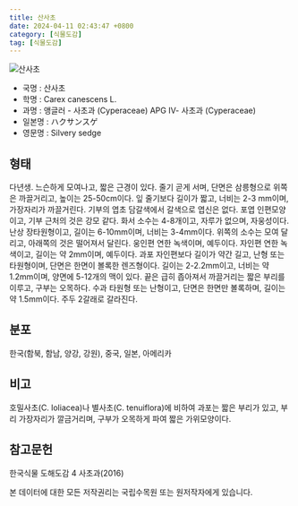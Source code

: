 ```yaml
---
title: 산사초
date: 2024-04-11 02:43:47 +0800
category: [식물도감]
tag: [식물도감]
---
```




![산사초](/fileUpload/plants/basic/illustration/34127_illustration_th2.jpg)
- 국명 : 산사초
- 학명 : Carex canescens L.
- 과명 : 앵글러 - 사초과 (Cyperaceae) APG Ⅳ- 사초과 (Cyperaceae)
- 일본명 : ハクサンスゲ
- 영문명 : Silvery sedge


## 형태
다년생. 느슨하게 모여나고, 짧은 근경이 있다. 줄기 곧게 서며, 단면은 삼릉형으로 위쪽은 까끌거리고, 높이는 25-50cm이다. 잎 줄기보다 길이가 짧고, 너비는 2-3 mm이며, 가장자리가 까끌거린다. 기부의 엽초 담갈색에서 갈색으로 엽신은 없다. 포엽 인편모양이고, 기부 근처의 것은 강모 같다. 화서 소수는 4-8개이고, 자루가 없으며, 자웅성이다. 난상 장타원형이고, 길이는 6-10mm이며, 너비는 3-4mm이다. 위쪽의 소수는 모여 달리고, 아래쪽의 것은 떨어져서 달린다. 웅인편 연한 녹색이며, 예두이다. 자인편 연한 녹색이고, 길이는 약 2mm이며, 예두이다. 과포 자인편보다 길이가 약간 길고, 난형 또는 타원형이며, 단면은 한면이 볼록한 렌즈형이다. 길이는 2-2.2mm이고, 너비는 약 1.2mm이며, 양면에 5-12개의 맥이 있다. 끝은 급히 좁아져서 까끌거리는 짧은 부리를 이루고, 구부는 오목하다. 수과 타원형 또는 난형이고, 단면은 한면만 볼록하며, 길이는 약 1.5mm이다. 주두 2갈래로 갈라진다.
## 분포
한국(함북, 함남, 양강, 강원), 중국, 일본, 아메리카
## 비고
호밀사초(C. loliacea)나 별사초(C. tenuiflora)에 비하여 과포는 짧은 부리가 있고, 부리 가장자리가 깔금거리며, 구부가 오목하게 파여 짧은 가위모양이다.
## 참고문헌
한국식물 도해도감 4 사초과(2016)






본 데이터에 대한 모든 저작권리는 국립수목원 또는 원저작자에게 있습니다.

